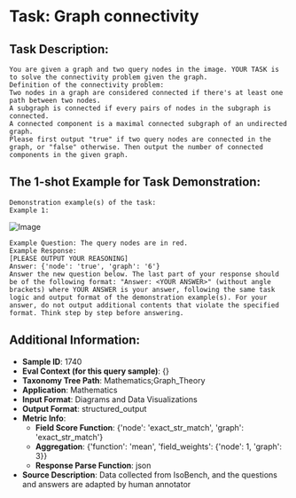 # Task: Graph connectivity

## Task Description:

```
You are given a graph and two query nodes in the image. YOUR TASK is to solve the connectivity problem given the graph.
Definition of the connectivity problem:
Two nodes in a graph are considered connected if there's at least one path between two nodes.
A subgraph is connected if every pairs of nodes in the subgraph is connected.
A connected component is a maximal connected subgraph of an undirected graph.
Please first output "true" if two query nodes are connected in the graph, or "false" otherwise. Then output the number of connected components in the given graph.
```

## The 1-shot Example for Task Demonstration:

```
Demonstration example(s) of the task:
Example 1:
```

![Image](con_1.png)

```
Example Question: The query nodes are in red.
Example Response:
[PLEASE OUTPUT YOUR REASONING]
Answer: {'node': 'true', 'graph': '6'}
Answer the new question below. The last part of your response should be of the following format: "Answer: <YOUR ANSWER>" (without angle brackets) where YOUR ANSWER is your answer, following the same task logic and output format of the demonstration example(s). For your answer, do not output additional contents that violate the specified format. Think step by step before answering.
```

## Additional Information:

- **Sample ID**: 1740
- **Eval Context (for this query sample)**: {}
- **Taxonomy Tree Path**: Mathematics;Graph_Theory
- **Application**: Mathematics
- **Input Format**: Diagrams and Data Visualizations
- **Output Format**: structured_output
- **Metric Info**:
  - **Field Score Function**: {'node': 'exact_str_match', 'graph': 'exact_str_match'}
  - **Aggregation**: {'function': 'mean', 'field_weights': {'node': 1, 'graph': 3}}
  - **Response Parse Function**: json
- **Source Description**: Data collected from IsoBench, and the questions and answers are adapted by human annotator
